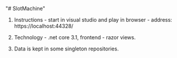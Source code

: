 "# SlotMachine" 

1. Instructions - start in visual studio and play in browser - address: https://localhost:44328/

2. Technology - .net core 3.1, frontend - razor views.

3. Data is kept in some singleton repositories.
